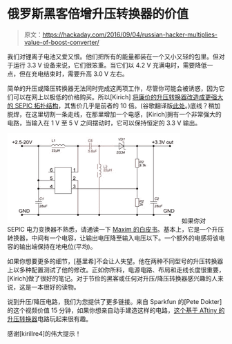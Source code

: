 # 俄罗斯黑客倍增升压转换器的价值

> 原文：<https://hackaday.com/2016/09/04/russian-hacker-multiplies-value-of-boost-converter/>

我们对锂离子电池又爱又恨。他们把所有的能量都装在一个又小又轻的包里。但对于运行 3.3 V 设备来说，它们很笨重。当它们以 4.2 V 充满电时，需要降低一点，但在充电结束时，需要升高 3.0 V 左右。

简单的升压或降压转换器无法同时完成这两项工作，尽管你可能会被诱惑，因为它们可以在网上以极低的价格购买。所以[Kirich] [将廉价的升压转换器改造成更强大的 SEPIC 拓扑结构](http://mysku.ru/blog/aliexpress/36199.html)，其售价几乎是前者的 10 倍。(谷歌翻译版[此处](https://translate.google.com/translate?depth=1&nv=1&rurl=translate.google.com&sl=auto&tl=en&u=http://mysku.ru/blog/aliexpress/36199.html)。)底线？稍加脱焊，在这里切割一条走线，在那里增加一个电感，[Kirich]拥有一个非常强大的电路，当输入在 1 V 至 5 V 之间摆动时，它可以保持恒定的 3.3 V 输出。

[![95aa17](img/de367757053842cd1cbf46d3b9dc3389.png)](https://hackaday.com/wp-content/uploads/2016/09/95aa17.jpg) 如果你对 SEPIC 电力变换器不熟悉，请通读一下 [Maxim 的白皮书](https://www.maximintegrated.com/en/app-notes/index.mvp/id/1051)。基本上，它是一个升压转换器，中间有一个电容，让输出电压降至输入电压以下。一个额外的电感将该电容的输出端保持在地电位(平均)。

如果你想要更多的细节，[基里希]不会让人失望。他在两种不同型号的升压转换器上以多种配置测试了他的修改。正如你所料，电源电路、布局和走线长度很重要，[Kirich]做了很好的笔记。对于节俭的黑客或任何对升压/降压转换器感兴趣的人来说，这是一本很好的读物。

说到升压/降压电路，我们为您提供了更多链接。来自 Sparkfun 的[Pete Dokter]的这个视频价值 15 分钟，如果你想亲自动手建造这样的电路，[这个基于 ATtiny 的升压转换器](https://hackaday.com/2014/12/07/an-attiny-boost-converter/)电路玩起来很有趣。

感谢[kirillre4]的伟大提示！